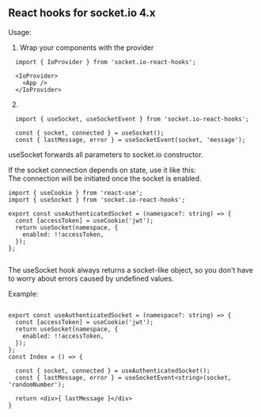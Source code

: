 React hooks for socket.io 4.x
---
Usage: <br>
1. Wrap your components with the provider

```
  import { IoProvider } from 'socket.io-react-hooks';

  <IoProvider>
    <App />       
  </IoProvider>
```

2. 
```
  import { useSocket, useSocketEvent } from 'socket.io-react-hooks';

  const { socket, connected } = useSocket();  
  const { lastMessage, error } = useSocketEvent(socket, 'message');

```

useSocket forwards all parameters to socket.io constructor.

If the socket connection depends on state, use it like this: <br>
The connection will be initiated once the socket is enabled.

```
import { useCookie } from 'react-use';
import { useSocket } from 'socket.io-react-hooks';

export const useAuthenticatedSocket = (namespace?: string) => {
  const [accessToken] = useCookie('jwt');
  return useSocket(namespace, {
    enabled: !!accessToken,
  });
};


```

The useSocket hook always returns a socket-like object, so you don't have to worry about errors caused by undefined values.<br>

Example:

```

export const useAuthenticatedSocket = (namespace?: string) => {
  const [accessToken] = useCookie('jwt');
  return useSocket(namespace, {
    enabled: !!accessToken,
  });
};
const Index = () => {

  const { socket, connected } = useAuthenticatedSocket();
  const { lastMessage, error } = useSocketEvent<string>(socket, 'randomNumber');

  return <div>{ lastMessage }</div>
}
```